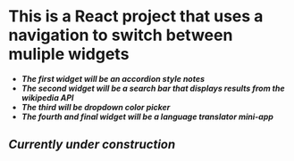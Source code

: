 # This is a React project that uses a navigation to switch between muliple widgets
* ***The first widget will be an accordion style notes***
* ***The second widget will be a search bar that displays results from the wikipedia API***
* ***The third will be dropdown color picker***
* ***The fourth and final widget will be a language translator mini-app***
## ***Currently under construction***

